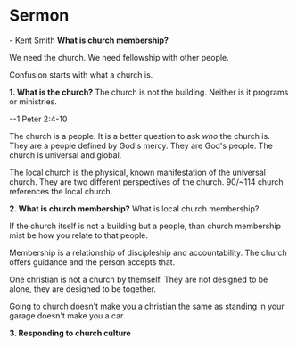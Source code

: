 
# Sermon
\- Kent Smith
**What is church membership?**

We need the church. We need fellowship with other people. 

Confusion starts with what a church is. 

**1. What is the church?** 
The church is not the building. Neither is it programs or ministries. 

--1 Peter 2:4-10

The church is a people. It is a better question to ask *who* the church is. They are a people defined by God's mercy. They are God's people. The church is universal and global. 

The local church is the physical, known manifestation of the universal church. They are two different perspectives of the church. 90/~114 church references the local church. 

**2. What is church membership?**
What is local church membership? 

If the church itself is not a building but a people, than church membership mist be how you relate to that people. 

Membership is a relationship of discipleship and accountability. The church offers guidance and the person accepts that. 

One christian is not a church by themself. They are not designed to be alone, they are designed to be together. 

Going to church doesn't make you a christian the same as standing in your garage doesn't make you a car. 


**3. Responding to church culture**
